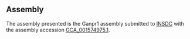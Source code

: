 

Assembly
--------

The assembly presented is the Ganpr1 assembly submitted to
[INSDC](http://www.insdc.org) with the assembly accession
[GCA\_001574975.1](http://www.ebi.ac.uk/ena/data/view/GCA_001574975.1).

